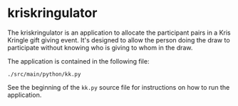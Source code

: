 # kriskringulator

The kriskringulator is an application to allocate the participant 
pairs in a Kris Kringle gift giving event. It's designed to allow 
the person doing the draw to participate without knowing who is 
giving to whom in the draw.

The application is contained in the following file:
```
./src/main/python/kk.py
```

See the beginning of the `kk.py` source file for instructions on 
how to run the application.
